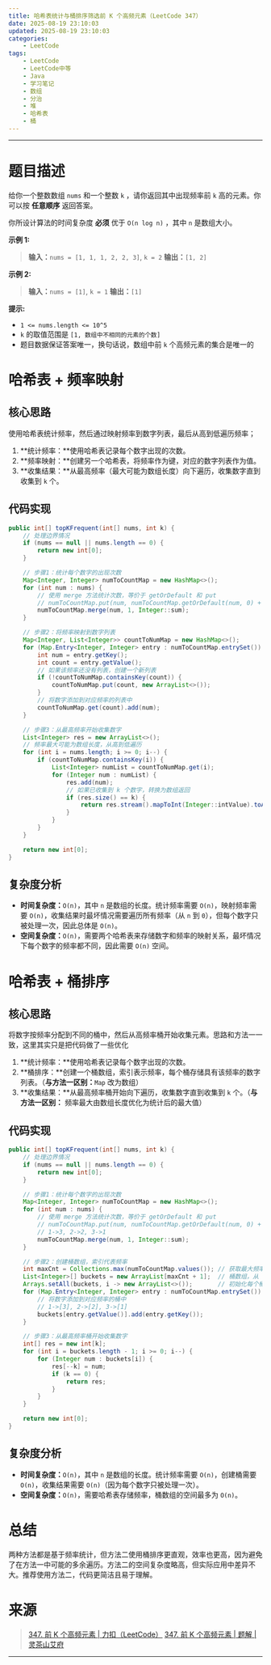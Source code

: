 ```yaml
---
title: 哈希表统计与桶排序筛选前 K 个高频元素（LeetCode 347）
date: 2025-08-19 23:10:03
updated: 2025-08-19 23:10:03
categories:
    - LeetCode
tags:
    - LeetCode
    - LeetCode中等
    - Java
    - 学习笔记
    - 数组
    - 分治
    - 堆
    - 哈希表
    - 桶
---
```

---

# 题目描述

给你一个整数数组 `nums` 和一个整数 `k` ，请你返回其中出现频率前 `k` 高的元素。你可以按 **任意顺序** 返回答案。

你所设计算法的时间复杂度 **必须** 优于 `O(n log n)` ，其中 `n` 是数组大小。

**示例 1:**
> **输入：**`nums = [1, 1, 1, 2, 2, 3]`, `k = 2`
> **输出：**`[1, 2]`

**示例 2:**
> **输入：**`nums = [1]`, `k = 1`
> **输出：**`[1]`

**提示:**
* `1 <= nums.length <= 10^5`
* `k` 的取值范围是 `[1, 数组中不相同的元素的个数]`
* 题目数据保证答案唯一，换句话说，数组中前 `k` 个高频元素的集合是唯一的

<!-- more -->

# 哈希表 + 频率映射

## 核心思路

使用哈希表统计频率，然后通过映射频率到数字列表，最后从高到低遍历频率；
1. **统计频率：**使用哈希表记录每个数字出现的次数。
2. **频率映射：**创建另一个哈希表，将频率作为键，对应的数字列表作为值。
3. **收集结果：**从最高频率（最大可能为数组长度）向下遍历，收集数字直到收集到 `k` 个。

## 代码实现

```java
public int[] topKFrequent(int[] nums, int k) {
    // 处理边界情况
    if (nums == null || nums.length == 0) {
        return new int[0];
    }

    // 步骤1：统计每个数字的出现次数
    Map<Integer, Integer> numToCountMap = new HashMap<>();
    for (int num : nums) {
        // 使用 merge 方法统计次数，等价于 getOrDefault 和 put
        // numToCountMap.put(num, numToCountMap.getOrDefault(num, 0) + 1);
        numToCountMap.merge(num, 1, Integer::sum);
    }

    // 步骤2：将频率映射到数字列表
    Map<Integer, List<Integer>> countToNumMap = new HashMap<>();
    for (Map.Entry<Integer, Integer> entry : numToCountMap.entrySet()) {
        int num = entry.getKey();
        int count = entry.getValue();
        // 如果该频率还没有列表，创建一个新列表
        if (!countToNumMap.containsKey(count)) {
            countToNumMap.put(count, new ArrayList<>());
        }
        // 将数字添加到对应频率的列表中
        countToNumMap.get(count).add(num);
    }

    // 步骤3：从最高频率开始收集数字
    List<Integer> res = new ArrayList<>();
    // 频率最大可能为数组长度，从高到低遍历
    for (int i = nums.length; i >= 0; i--) {
        if (countToNumMap.containsKey(i)) {
            List<Integer> numList = countToNumMap.get(i);
            for (Integer num : numList) {
                res.add(num);
                // 如果已收集到 k 个数字，转换为数组返回
                if (res.size() == k) {
                    return res.stream().mapToInt(Integer::intValue).toArray();
                }
            }
        }
    }

    return new int[0];
}
```

## 复杂度分析

* **时间复杂度：**`O(n)`，其中 `n` 是数组的长度。统计频率需要 `O(n)`，映射频率需要 `O(n)`，收集结果时最坏情况需要遍历所有频率（从 `n` 到 `0`），但每个数字只被处理一次，因此总体是 `O(n)`。
* **空间复杂度：**`O(n)`，需要两个哈希表来存储数字和频率的映射关系，最坏情况下每个数字的频率都不同，因此需要 `O(n)` 空间。

# 哈希表 + 桶排序

## 核心思路

将数字按频率分配到不同的桶中，然后从高频率桶开始收集元素。思路和方法一一致，这里其实只是把代码做了一些优化
1. **统计频率：**使用哈希表记录每个数字出现的次数。
2. **桶排序：**创建一个桶数组，索引表示频率，每个桶存储具有该频率的数字列表。（**与方法一区别：**`Map` 改为数组）
3. **收集结果：**从最高频率桶开始向下遍历，收集数字直到收集到 `k` 个。（**与方法一区别：** 频率最大由数组长度优化为统计后的最大值）

## 代码实现

```java
public int[] topKFrequent(int[] nums, int k) {
    // 处理边界情况
    if (nums == null || nums.length == 0) {
        return new int[0];
    }

    // 步骤1：统计每个数字的出现次数
    Map<Integer, Integer> numToCountMap = new HashMap<>();
    for (int num : nums) {
        // 使用 merge 方法统计次数，等价于 getOrDefault 和 put
        // numToCountMap.put(num, numToCountMap.getOrDefault(num, 0) + 1);
        // 1->3, 2->2, 3->1
        numToCountMap.merge(num, 1, Integer::sum);
    }

    // 步骤2：创建桶数组，索引代表频率
    int maxCnt = Collections.max(numToCountMap.values()); // 获取最大频率
    List<Integer>[] buckets = new ArrayList[maxCnt + 1];  // 桶数组，从 0 到 maxCnt
    Arrays.setAll(buckets, i -> new ArrayList<>());       // 初始化每个桶为空列表
    for (Map.Entry<Integer, Integer> entry : numToCountMap.entrySet()) {
        // 将数字添加到对应频率的桶中
        // 1->[3], 2->[2], 3->[1]
        buckets[entry.getValue()].add(entry.getKey());
    }

    // 步骤3：从最高频率桶开始收集数字
    int[] res = new int[k];
    for (int i = buckets.length - 1; i >= 0; i--) {
        for (Integer num : buckets[i]) {
            res[--k] = num;
            if (k == 0) {
                return res;
            }
        }
    }

    return new int[0];
}
```

## 复杂度分析

* **时间复杂度：**`O(n)`，其中 `n` 是数组的长度。统计频率需要 `O(n)`，创建桶需要 `O(n)`，收集结果需要 `O(n)`（因为每个数字只被处理一次）。
* **空间复杂度：**`O(n)`，需要哈希表存储频率，桶数组的空间最多为 `O(n)`。

# 总结

两种方法都是基于频率统计，但方法二使用桶排序更直观，效率也更高，因为避免了在方法一中可能的多余遍历。方法二的空间复杂度略高，但实际应用中差异不大。推荐使用方法二，代码更简洁且易于理解。

# 来源

> [347. 前 K 个高频元素 | 力扣（LeetCode）][1]
> [347. 前 K 个高频元素 | 题解 | 灵茶山艾府][2]

---

[1]: https://leetcode.cn/problems/top-k-frequent-elements/description/ "347. 前 K 个高频元素 | 力扣（LeetCode）"
[2]: https://leetcode.cn/problems/top-k-frequent-elements/solutions/3655287/tong-pai-xu-on-xian-xing-zuo-fa-pythonja-oqq2/ "347. 前 K 个高频元素 | 题解 | 灵茶山艾府"
